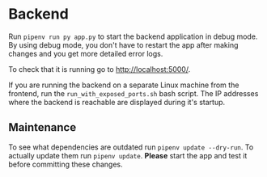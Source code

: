 # Backend

Run `pipenv run py app.py` to start the backend application in debug mode. By using debug mode, you don't have to restart the app after making changes and you get more detailed error logs.

To check that it is running go to [http://localhost:5000/]().

If you are running the backend on a separate Linux machine from the frontend, run the `run_with_exposed_ports.sh` bash script. The IP addresses where the backend is reachable are displayed during it's startup.

## Maintenance

To see what dependencies are outdated run `pipenv update --dry-run`. To actually update them run `pipenv update`. **Please** start the app and test it before committing these changes.
